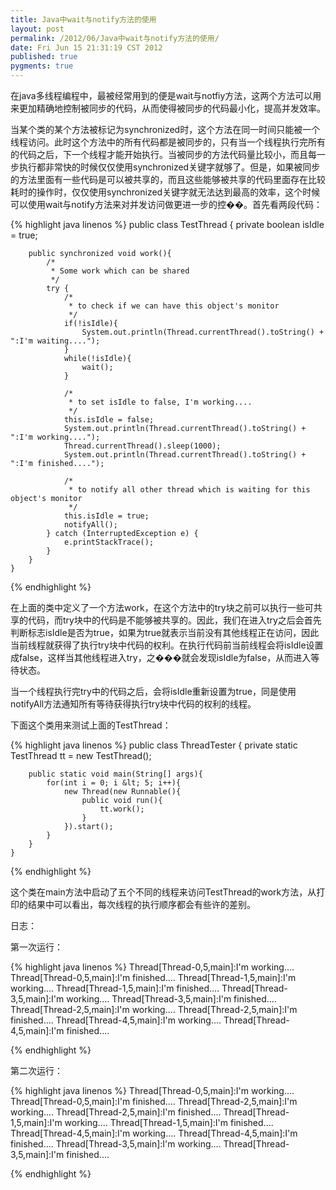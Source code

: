 ```yaml
---
title: Java中wait与notify方法的使用
layout: post
permalink: /2012/06/Java中wait与notify方法的使用/
date: Fri Jun 15 21:31:19 CST 2012
published: true
pygments: true
---
```


在java多线程编程中，最被经常用到的便是wait与notfiy方法，这两个方法可以用来更加精确地控制被同步的代码，从而使得被同步的代码最小化，提高并发效率。

当某个类的某个方法被标记为synchronized时，这个方法在同一时间只能被一个线程访问。此时这个方法中的所有代码都是被同步的，只有当一个线程执行完所有的代码之后，下一个线程才能开始执行。当被同步的方法代码量比较小，而且每一步执行都非常快的时候仅仅使用synchronized关键字就够了。但是，如果被同步的方法里面有一些代码是可以被共享的，而且这些能够被共享的代码里面存在比较耗时的操作时，仅仅使用synchronized关键字就无法达到最高的效率，这个时候可以使用wait与notify方法来对并发访问做更进一步的控��。首先看两段代码：

{% highlight java linenos %}
	public class TestThread {
		private boolean isIdle = true;
		
		public synchronized void work(){
			/*
			 * Some work which can be shared
			 */
			try {
				/*
				 * to check if we can have this object's monitor
				 */
				if(!isIdle){
					System.out.println(Thread.currentThread().toString() + ":I'm waiting....");
				}
				while(!isIdle){
					wait();
				}
				
				/*
				 * to set isIdle to false, I'm working....
				 */
				this.isIdle = false;
				System.out.println(Thread.currentThread().toString() + ":I'm working....");
				Thread.currentThread().sleep(1000);
				System.out.println(Thread.currentThread().toString() + ":I'm finished....");
				
				/*
				 * to notify all other thread which is waiting for this object's monitor
				 */
				this.isIdle = true;
				notifyAll();
			} catch (InterruptedException e) {
				e.printStackTrace();
			}
		}
	}

{% endhighlight %}


在上面的类中定义了一个方法work，在这个方法中的try块之前可以执行一些可共享的代码，而try块中的代码是不能够被共享的。因此，我们在进入try之后会首先判断标志isIdle是否为true，如果为true就表示当前没有其他线程正在访问，因此当前线程就获得了执行try块中代码的权利。在执行代码前当前线程会将isIdle设置成false，这样当其他线程进入try，之���就会发现isIdle为false，从而进入等待状态。

当一个线程执行完try中的代码之后，会将isIdle重新设置为true，同是使用notifyAll方法通知所有等待获得执行try块中代码的权利的线程。

下面这个类用来测试上面的TestThread：

{% highlight java linenos %}
	public class ThreadTester {
		private static TestThread tt = new TestThread();
		
		public static void main(String[] args){
			for(int i = 0; i &lt; 5; i++){
				new Thread(new Runnable(){
					public void run(){
						tt.work();
					}
				}).start();
			}
		}
	}

{% endhighlight %}


这个类在main方法中启动了五个不同的线程来访问TestThread的work方法，从打印的结果中可以看出，每次线程的执行顺序都会有些许的差别。

日志：

第一次运行：

{% highlight java linenos %}
	Thread[Thread-0,5,main]:I'm working....
	Thread[Thread-0,5,main]:I'm finished....
	Thread[Thread-1,5,main]:I'm working....
	Thread[Thread-1,5,main]:I'm finished....
	Thread[Thread-3,5,main]:I'm working....
	Thread[Thread-3,5,main]:I'm finished....
	Thread[Thread-2,5,main]:I'm working....
	Thread[Thread-2,5,main]:I'm finished....
	Thread[Thread-4,5,main]:I'm working....
	Thread[Thread-4,5,main]:I'm finished....

{% endhighlight %}


第二次运行：

{% highlight java linenos %}
	Thread[Thread-0,5,main]:I'm working....
	Thread[Thread-0,5,main]:I'm finished....
	Thread[Thread-2,5,main]:I'm working....
	Thread[Thread-2,5,main]:I'm finished....
	Thread[Thread-1,5,main]:I'm working....
	Thread[Thread-1,5,main]:I'm finished....
	Thread[Thread-4,5,main]:I'm working....
	Thread[Thread-4,5,main]:I'm finished....
	Thread[Thread-3,5,main]:I'm working....
	Thread[Thread-3,5,main]:I'm finished....

{% endhighlight %}

